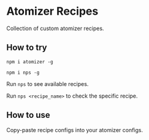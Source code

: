 # Atomizer Recipes

Collection of custom atomizer recipes.

## How to try

`npm i atomizer -g`

`npm i nps -g`

Run `nps` to see available recipes.

Run `nps <recipe_name>` to check the specific recipe.

## How to use

Copy-paste recipe configs into your atomizer configs.

